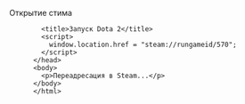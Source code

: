 Открытие стима




            <title>Запуск Dota 2</title>
            <script>
              window.location.href = "steam://rungameid/570";
            </script>
          </head>
          <body>
            <p>Переадресация в Steam...</p>
          </body>
          </html>
